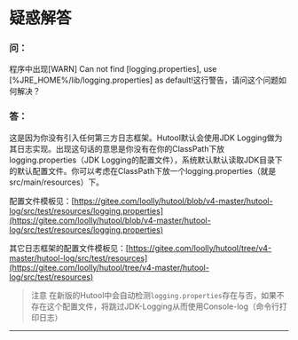 疑惑解答
===

### 问：

程序中出现[WARN] Can not find [logging.properties], use [%JRE_HOME%/lib/logging.properties] as default!这行警告，请问这个问题如何解决？

### 答：

这是因为你没有引入任何第三方日志框架。Hutool默认会使用JDK Logging做为其日志实现。出现这句话的意思是你没有在你的ClassPath下放logging.properties（JDK Logging的配置文件），系统默认默认读取JDK目录下的默认配置文件。你可以考虑在ClassPath下放一个logging.properties（就是src/main/resources）下。

配置文件模板见：[https://gitee.com/loolly/hutool/blob/v4-master/hutool-log/src/test/resources/logging.properties](https://gitee.com/loolly/hutool/blob/v4-master/hutool-log/src/test/resources/logging.properties)

其它日志框架的配置文件模板见：[https://gitee.com/loolly/hutool/tree/v4-master/hutool-log/src/test/resources](https://gitee.com/loolly/hutool/tree/v4-master/hutool-log/src/test/resources)

> 注意
> 在新版的Hutool中会自动检测`logging.properties`存在与否，如果不存在这个配置文件，将跳过JDK-Logging从而使用Console-log（命令行打印日志）

------------------------------------------------------------------------------------------


